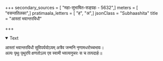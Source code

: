 +++
secondary_sources = [ "महा-सुभाषित-सङ्ग्रहः - 5632",]
meters = [ "वसन्ततिलका",]
pratimaala_letters = [ "ह", "अ",]
jsonClass = "Subhaashita"
title = "आस्तां भवान्तरविधौ"

+++

<details open><summary>Text</summary>

आस्तां भवान्तरविधौ सुविपर्ययोऽयम् अत्रैव जन्मनि नृणामधरोच्चभावः।  
अल्पः पृथुः पृथुरपि क्षणतोऽल्प एव स्वामी भवत्यनुचरः स च तत्पदार्हः॥
</details>
